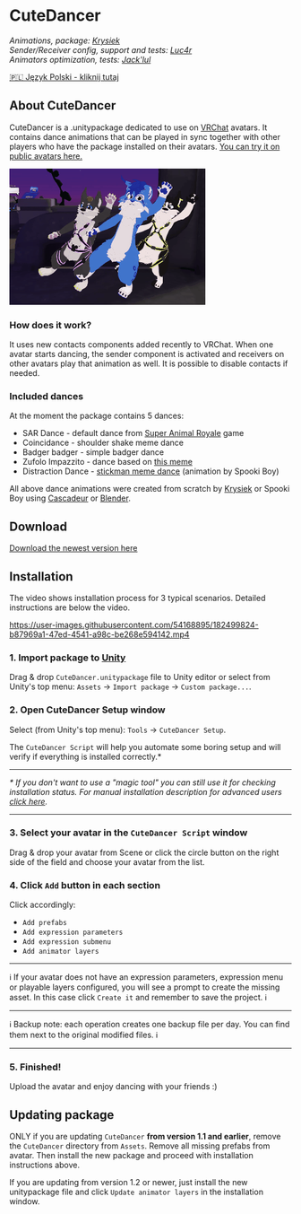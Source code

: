 # **CuteDancer**

_Animations, package: [Krysiek](https://github.com/Krysiek)  
Sender/Receiver config, support and tests: [Luc4r](https://github.com/Luc4r)  
Animators optimization, tests: [Jack'lul](https://github.com/jacklul)_

[🇵🇱 Język Polski - kliknij tutaj](/README.pl.md)

## About CuteDancer

CuteDancer is a .unitypackage dedicated to use on [VRChat](https://hello.vrchat.com/) avatars. It contains dance animations that can be played in sync together with other players who have the package installed on their avatars. [You can try it on public avatars here.](https://vrchat.com/home/world/wrld_deb6ff93-c907-4d16-92d0-911758135c70)

![promo anim](docs/images/cutedancer.gif)

### How does it work?

It uses new contacts components added recently to VRChat. When one avatar starts dancing, the sender component is activated and receivers on other avatars play that animation as well. It is possible to disable contacts if needed.

### Included dances

At the moment the package contains 5 dances:
- SAR Dance - default dance from [Super Animal Royale](https://animalroyale.com/) game
- Coincidance - shoulder shake meme dance
- Badger badger - simple badger dance
- Zufolo Impazzito - dance based on [this meme](https://www.reddit.com/r/doodoofard/comments/w6lhnl/dance/)
- Distraction Dance - [stickman meme dance](https://www.youtube.com/watch?v=6XK4S8OQPuU) (animation by Spooki Boy)

All above dance animations were created from scratch by [Krysiek](https://github.com/Krysiek) or Spooki Boy using [Cascadeur](https://cascadeur.com/) or [Blender](https://www.blender.org/).

## Download

[Download the newest version here](https://github.com/Krysiek/CuteDancer/releases)

## Installation

The video shows installation process for 3 typical scenarios. Detailed instructions are below the video.

https://user-images.githubusercontent.com/54168895/182499824-b87969a1-47ed-4541-a98c-be268e594142.mp4

### 1. **Import package to [Unity](https://unity.com/)**

Drag & drop `CuteDancer.unitypackage` file to Unity editor or select from Unity's top menu: `Assets` -> `Import package` -> `Custom package...`.

### 2. **Open CuteDancer Setup window**

Select (from Unity's top menu): `Tools` -> `CuteDancer Setup`.

The `CuteDancer Script` will help you automate some boring setup and will verify if everything is installed correctly.\*

___
_\* If you don't want to use a "magic tool" you can still use it for checking installation status. For manual installation description for advanced users [click here](docs/README.old.md)._
___

### 3. **Select your avatar in the `CuteDancer Script` window**

Drag & drop your avatar from Scene or click the circle button on the right side of the field and choose your avatar from the list.

### 4. **Click `Add` button in each section**

Click accordingly:
- `Add prefabs`
- `Add expression parameters`
- `Add expression submenu`
- `Add animator layers`
___
ℹ️ If your avatar does not have an expression parameters, expression menu or playable layers configured, you will see a prompt to create the missing asset. In this case click `Create it` and remember to save the project. ℹ️
___
ℹ️ Backup note: each operation creates one backup file per day. You can find them next to the original modified files. ℹ️
___

### 5. **Finished!**

Upload the avatar and enjoy dancing with your friends :)

## Updating package

ONLY if you are updating `CuteDancer` **from version 1.1 and earlier**, remove the `CuteDancer` directory from `Assets`. Remove all missing prefabs from avatar. Then install the new package and proceed with installation instructions above.

If you are updating from version 1.2 or newer, just install the new unitypackage file and click `Update animator layers` in the installation window.
